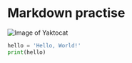 # Markdown practise
![Image of Yaktocat](https://octodex.github.com/images/yaktocat.png)

``` python
hello = 'Hello, World!'
print(hello)
```
